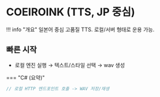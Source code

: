 # COEIROINK (TTS, JP 중심)

!!! info "개요"
    일본어 중심 고품질 TTS. 로컬/서버 형태로 운용 가능.

## 빠른 시작
- 로컬 엔진 실행 → 텍스트/스타일 선택 → wav 생성

=== "C# (요약)"
```csharp
// 로컬 HTTP 엔드포인트 호출 -> WAV 저장/재생
